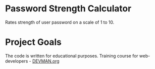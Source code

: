# Password Strength Calculator

Rates strength of user password on a scale of 1 to 10.

# Project Goals

The code is written for educational purposes. Training course for web-developers - [DEVMAN.org](https://devman.org)

